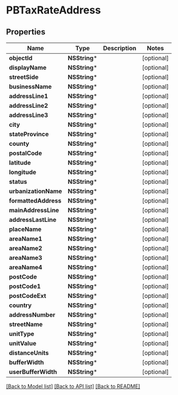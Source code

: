 # PBTaxRateAddress

## Properties
Name | Type | Description | Notes
------------ | ------------- | ------------- | -------------
**objectId** | **NSString*** |  | [optional] 
**displayName** | **NSString*** |  | [optional] 
**streetSide** | **NSString*** |  | [optional] 
**businessName** | **NSString*** |  | [optional] 
**addressLine1** | **NSString*** |  | [optional] 
**addressLine2** | **NSString*** |  | [optional] 
**addressLine3** | **NSString*** |  | [optional] 
**city** | **NSString*** |  | [optional] 
**stateProvince** | **NSString*** |  | [optional] 
**county** | **NSString*** |  | [optional] 
**postalCode** | **NSString*** |  | [optional] 
**latitude** | **NSString*** |  | [optional] 
**longitude** | **NSString*** |  | [optional] 
**status** | **NSString*** |  | [optional] 
**urbanizationName** | **NSString*** |  | [optional] 
**formattedAddress** | **NSString*** |  | [optional] 
**mainAddressLine** | **NSString*** |  | [optional] 
**addressLastLine** | **NSString*** |  | [optional] 
**placeName** | **NSString*** |  | [optional] 
**areaName1** | **NSString*** |  | [optional] 
**areaName2** | **NSString*** |  | [optional] 
**areaName3** | **NSString*** |  | [optional] 
**areaName4** | **NSString*** |  | [optional] 
**postCode** | **NSString*** |  | [optional] 
**postCode1** | **NSString*** |  | [optional] 
**postCodeExt** | **NSString*** |  | [optional] 
**country** | **NSString*** |  | [optional] 
**addressNumber** | **NSString*** |  | [optional] 
**streetName** | **NSString*** |  | [optional] 
**unitType** | **NSString*** |  | [optional] 
**unitValue** | **NSString*** |  | [optional] 
**distanceUnits** | **NSString*** |  | [optional] 
**bufferWidth** | **NSString*** |  | [optional] 
**userBufferWidth** | **NSString*** |  | [optional] 

[[Back to Model list]](../README.md#documentation-for-models) [[Back to API list]](../README.md#documentation-for-api-endpoints) [[Back to README]](../README.md)


